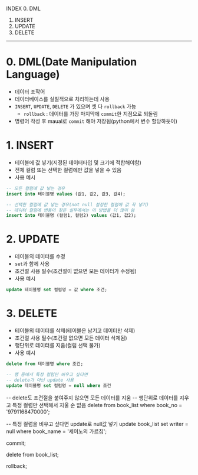 INDEX
0. DML
1. INSERT
2. UPDATE
3. DELETE
---
# 0. DML(Date Manipulation Language)
- 데이터 조작어 
- 데이터베이스를 실질적으로 처리하는데 사용
- `INSERT`, `UPDATE`, `DELETE` 가 있으며 셋 다 `rollback` 가능
    - `rollback` : 데이터를 가장 마지막에 `commit`한 지점으로 되돌림 
- 명령어 작성 후 maual로 `commit` 해야 저장됨(python에서 변수 할당하듯이)

# 1. INSERT

- 테이블에 값 넣기(지정된 데이터타입 및 크기에 적합해야함)
- 전체 컬럼 또는 선택한 컬럼에만 값을 넣을 수 있음
- 사용 예시
```sql
-- 모든 컬럼에 값 넣는 경우
insert into 테이블명 values (값1, 값2, 값3, 값4);

-- 선택한 컬럼에 값 넣는 경우(not null 설정한 컬럼에 값 꼭 넣기)
-- 데이터 컬럼에 변동이 잦은 실무에서는 이 방법을 더 많이 씀
insert into 테이블명 (컬럼1, 컬럼2) values (값1, 값2);
```

# 2. UPDATE
- 테이블의 데이터를 수정
- `set`과 함께 사용
- 조건절 사용 필수(조건절이 없으면 모든 데이터가 수정됨)
- 사용 예시
```sql
update 테이블명 set 컬럼명 = 값 where 조건;  
```

# 3. DELETE
- 테이블의 데이터를 삭제(테이블은 남기고 데이터만 삭제)
- 조건절 사용 필수(조건절 없으면 모든 데이터 삭제됨)
- 행단위로 데이터를 지움(컬럼 선택 불가)
- 사용 예시
```sql
delete from 테이블명 where 조건;

-- 행 중에서 특정 컬럼만 비우고 싶다면 
-- delete가 아닌 update 사용
update 테이블명 set 컬럼명 = null where 조건
```

-- delete도 조건절을 붙여주지 않으면 모든 데이터를 지움
-- 행단위로 데이터를 지우고 특정 컬럼만 선택해서 지울 순 없음 
delete from book_list where book_no = '9791168470000';

-- 특정 컬럼을 비우고 싶다면 update로 null값 넣기 
update book_list set writer = null where book_name = '세이노의 가르침';

commit;

delete from book_list;

rollback;